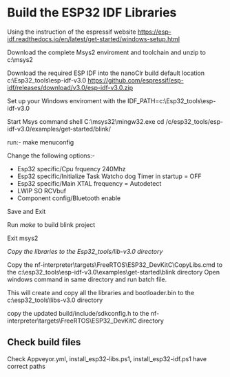 # Build the ESP32 IDF Libraries

Using the instruction of the espressif website
https://esp-idf.readthedocs.io/en/latest/get-started/windows-setup.html

Download the complete Msys2 enviroment and toolchain and unzip to c:\msys2

Download the required ESP IDF into the nanoClr build default location c:\Esp32_tools\esp-idf-v3.0
https://github.com/espressif/esp-idf/releases/download/v3.0/esp-idf-v3.0.zip

Set up your Windows enviroment with the IDF_PATH=c:\Esp32_tools\esp-idf-v3.0

Start Msys command shell C:\msys32\mingw32.exe
 cd /c/esp32_tools/esp-idf-v3.0/examples/get-started/blink/

 run:-
 make menuconfig

Change the following options:-
- Esp32 specific/Cpu frquency 240Mhz
- Esp32 specific/Initialize Task Watcho dog Timer in startup = OFF
- Esp32 specific/Main XTAL frequency = Autodetect
- LWIP SO RCVbuf
- Component config/Bluetooth enable

Save and Exit

Run *make* to build blink project

Exit msys2

*Copy the libraries to the Esp32_tools/lib-v3.0 directory*

Copy the nf-interpreter\targets\FreeRTOS\ESP32_DevKitC\CopyLibs.cmd to the  c:\esp32_tools\esp-idf-v3.0\examples\get-started\blink directory
Open windows command in same directory and run batch file.

This will create and copy all the libraries and bootloader.bin to the c:\esp32_tools\libs-v3.0 directory

copy the updated build/include/sdkconfig.h to the nf-interpreter\targets\FreeRTOS\ESP32_DevKitC directory

## Check build files

Check Appveyor.yml, install_esp32-libs.ps1, install_esp32-idf.ps1 have correct paths

 















